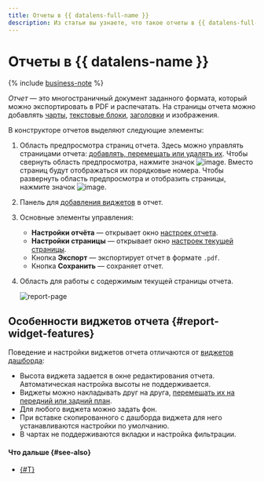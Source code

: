 ```yaml
---
title: Отчеты в {{ datalens-full-name }}
description: Из статьи вы узнаете, что такое отчеты в {{ datalens-full-name }} и ознакомитесь с особенностями виджетов отчета.
---
```


# Отчеты в {{ datalens-name }}


{% include [business-note](../../_includes/datalens/datalens-functionality-available-business-note.md) %}


_Отчет_ — это многостраничный документ заданного формата, который можно экспортировать в PDF и распечатать. На страницы отчета можно добавлять [чарты](../concepts/chart/index.md), [текстовые блоки](../dashboard/widget.md#text), [заголовки](../dashboard/widget.md#title) и изображения.

В конструкторе отчетов выделяют следующие элементы:

1. Область предпросмотра страниц отчета. Здесь можно управлять страницами отчета: [добавлять, перемещать или удалять их](./report-operations.md#report-pages). Чтобы свернуть область предпросмотра, нажмите значок ![image](../../_assets/console-icons/arrow-left-from-line.svg). Вместо страниц будут отображаться их порядковые номера. Чтобы развернуть область предпросмотра и отобразить страницы, нажмите значок ![image](../../_assets/console-icons/arrow-right-to-line.svg).
1. Панель для [добавления виджетов](./report-operations.md#add-widget) в отчет.
1. Основные элементы управления:

   * **Настройки отчёта** — открывает окно [настроек отчета](./report-operations.md#report-settings).
   * **Настройки страницы** — открывает окно [настроек текущей страницы](./report-operations.md#page-settings).
   * Кнопка **Экспорт** — экспортирует отчет в формате `.pdf`.
   * Кнопка **Сохранить** — сохраняет отчет.

1. Область для работы с содержимым текущей страницы отчета.

   ![report-page](../../_assets/datalens/report/report-page.png)

## Особенности виджетов отчета {#report-widget-features}

Поведение и настройки виджетов отчета отличаются от [виджетов дашборда](../dashboard/widget.md):

* Высота виджета задается в окне редактирования отчета. Автоматическая настройка высоты не поддерживается.
* Виджеты можно накладывать друг на друга, [перемещать их на передний или задний план](./report-operations.md#move-widget-front-or-back).
* Для любого виджета можно задать фон.
* При вставке скопированного с дашборда виджета для него устанавливаются настройки по умолчанию.
* В чартах не поддерживаются вкладки и настройка фильтрации.

#### Что дальше {#see-also}

* [{#T}](./report-operations.md)
